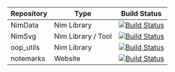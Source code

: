 | Repository | Type               | Build Status                                                                                                                                           |
|------------|--------------------|--------------------------------------------------------------------------------------------------------------------------------------------------------|
| NimData    | Nim Library        | [![Build Status](https://github.com/bluenote10/NimData/workflows/ci/badge.svg)](https://github.com/bluenote10/NimData/actions?query=workflow%3Aci)     |
| NimSvg     | Nim Library / Tool | [![Build Status](https://github.com/bluenote10/NimSvg/workflows/ci/badge.svg)](https://github.com/bluenote10/NimSvg/actions?query=workflow%3Aci)       |
| oop_utils  | Nim Library        | [![Build Status](https://github.com/bluenote10/oop_utils/workflows/ci/badge.svg)](https://github.com/bluenote10/oop_utils/actions?query=workflow%3Aci) |
| notemarks  | Website            | [![Build Status](https://github.com/notemarks/notemarks/workflows/CI/badge.svg)](https://github.com/notemarks/notemarks/actions?query=workflow%3Aci)   |